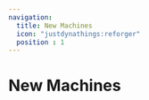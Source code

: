 ```yaml
---
navigation:
  title: New Machines
  icon: "justdynathings:reforger"
  position : 1
---
```


# New Machines


<CategoryIndex category="machines"></CategoryIndex>
